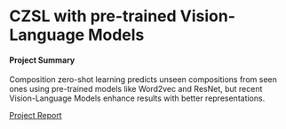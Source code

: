 # CZSL with pre-trained Vision-Language Models

#### Project Summary

Composition zero-shot learning predicts unseen compositions from seen ones using pre-trained models like Word2vec and ResNet, but
recent Vision-Language Models enhance results with better representations.

[Project Report](https://drive.google.com/file/d/1EgjKwffZckUrUwrlwpwJfYRACZMfJ4A9/view)
